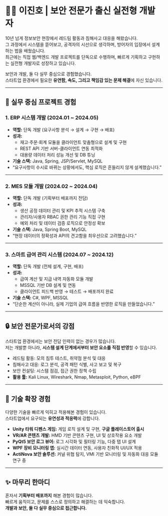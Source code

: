 # 👨‍💻 이진호 | 보안 전문가 출신 실전형 개발자

10년 넘게 정보보안 현장에서 레드팀 활동과 침해사고 대응을 해왔습니다.  
그 과정에서 시스템을 뜯어보고, 공격자의 시선으로 생각하며, 방어자의 입장에서 설계하는 법을 배웠습니다.  
최근에는 직접 웹/백엔드 개발 프로젝트를 단독으로 수행하며, 빠르게 기획하고 구현하는 실전형 개발자로 성장하고 있습니다.  

보안과 개발, 둘 다 실무 중심으로 경험했습니다.  
스타트업 환경에서 필요한 **유연함, 속도, 그리고 책임감 있는 문제 해결**에 자신 있습니다.  

---

## 📌 실무 중심 프로젝트 경험

### 1. ERP 시스템 개발 (2024.01 ~ 2024.05)
- **역할:** 단독 개발 (요구사항 분석 → 설계 → 구현 → 배포)  
- **성과:**  
  - 재고·주문·회계 모듈을 클라이언트 맞춤형으로 설계 및 구현  
  - REST API 기반 서버-클라이언트 연동 최적화  
  - 대용량 데이터 처리 성능 개선 및 DB 튜닝  
- **기술 스택:** Java, Spring, JSP/Servlet, MySQL
- “요구사항이 수시로 바뀌는 상황에서도, 핵심 로직은 흔들리지 않게 설계했습니다.”

---

### 2. MES 모듈 개발 (2024.02 ~ 2024.04)
- **역할:** 단독 개발 (기획부터 배포까지 전담)  
- **성과:**  
  - 생산 공정 데이터 관리 및 KPI 추적 시스템 구축  
  - 관리자/사용자 RBAC 권한 관리 기능 직접 구현  
  - 예외 처리 및 데이터 검증 로직으로 안정성 확보  
- **기술 스택:** Java, Spring Boot, MySQL
- “현장 데이터의 정확성과 API의 견고함을 최우선으로 고려했습니다.”

---

### 3. 스마트 급여 관리 시스템 (2024.07 ~ 2024.12)
- **역할:** 단독 개발 (전체 설계, 구현, 배포)  
- **성과:**  
  - 급여 계산 및 지급 내역 자동화 모듈 개발  
  - MSSQL 기반 DB 설계 및 연동  
  - 클라이언트 피드백 반영 → 테스트 → 배포까지 완료  
- **기술 스택:** C#, WPF, MSSQL
- “단순한 계산이 아니라, 실제 기업의 급여 흐름을 반영한 로직을 만들었습니다.”

---

## 🔒 보안 전문가로서의 강점

스타트업 환경에서는 보안 전담 인력이 없는 경우가 많습니다.  
저는 개발뿐 아니라, **시스템 설계 단계에서부터 보안 요소를 직접 반영**할 수 있습니다.  

- 레드팀 활동: 모의 침투 테스트, 취약점 분석 및 대응  
- 침해사고 대응: 로그 분석, 공격 패턴 식별, 사고 보고 및 복구  
- 보안 컨설팅: 시스템 점검, 접근 권한 정책 수립  
- **활용 툴:** Kali Linux, Wireshark, Nmap, Metasploit, Python, eBPF  

---

## 🌱 기술 확장 경험

다양한 기술을 빠르게 익히고 적용해본 경험이 있습니다.  
스타트업에서 요구되는 **유연성과 적응력**에 강합니다.  

- **Unity 타워 디펜스 게임:** 게임 로직 설계 및 구현, **구글 플레이스토어 출시**  
- **VR/AR 콘텐츠 개발:** HMD 기반 콘텐츠 구현, UI 및 상호작용 요소 개발  
- **PyQt5 보안 로그 뷰어:** 로그 시각화 및 필터링 기능, 다중 탭 UI 설계  
- **WPF 장비 모니터링 앱:** 실시간 데이터 연동, 사용자 친화적 UI/UX 적용  
- **ActiNova 보안 솔루션:** 커널 위협 탐지, VMI 기반 모니터링 및 자동화 대응 모듈 연구 중  

---

## ✨ 마무리 한마디

혼자서 **기획부터 배포까지** 해본 경험이 많습니다.  
빠르게 움직이고, 문제를 스스로 정의하고 해결하는 데 익숙합니다.  
**개발과 보안, 둘 다 실무 중심으로 접근합니다.**  
